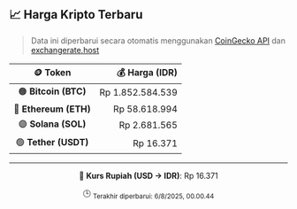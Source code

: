 

<!-- HARGA_KRIPTO -->
## 📈 Harga Kripto Terbaru

> Data ini diperbarui secara otomatis menggunakan [CoinGecko API](https://www.coingecko.com/) dan [exchangerate.host](https://exchangerate.host/)

<div align="center">

| 🪙 Token | 💰 Harga (IDR) |
|:------:|---------------:|
| 🟠 **Bitcoin (BTC)**   | Rp 1.852.584.539 |
| 🔵 **Ethereum (ETH)**  | Rp 58.618.994 |
| 🟣 **Solana (SOL)**    | Rp 2.681.565 |
| 🟢 **Tether (USDT)**   | Rp 16.371 |

---

💱 **Kurs Rupiah (USD → IDR)**: Rp 16.371

🕒 <sub>Terakhir diperbarui: 6/8/2025, 00.00.44</sub>

</div>
<!-- /HARGA_KRIPTO -->